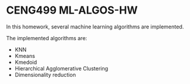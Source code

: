 # CENG499 ML-ALGOS-HW

In this homework, several machine learning algorithms are implemented.

The implemented algorithms are:
- KNN
- Kmeans
- Kmedoid
- Hierarchical Agglomerative Clustering
- Dimensionality reduction
